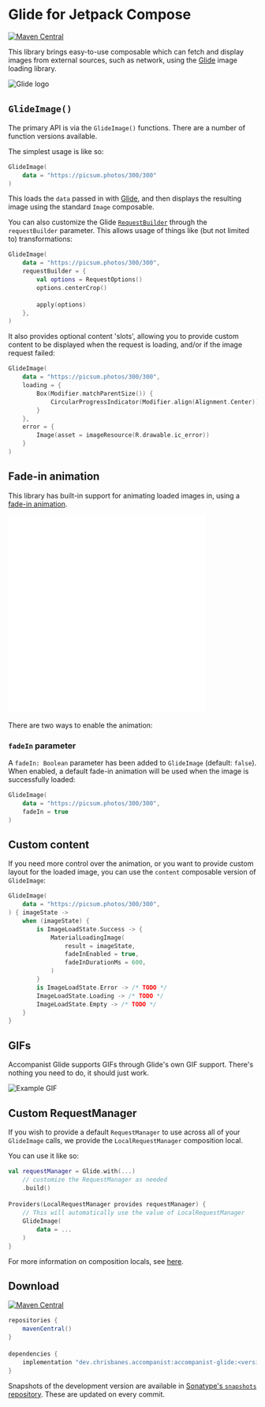 # Glide for Jetpack Compose

[![Maven Central](https://img.shields.io/maven-central/v/dev.chrisbanes.accompanist/accompanist-glide)](https://search.maven.org/search?q=g:dev.chrisbanes.accompanist)

This library brings easy-to-use composable which can fetch and display images from external sources, such as network, using the [Glide][glide] image loading library.

<img src="https://github.com/bumptech/glide/blob/master/static/glide_logo.png?raw=true" width="480" alt="Glide logo">

## `GlideImage()`

The primary API is via the `GlideImage()` functions. There are a number of function versions available.

The simplest usage is like so:

```kotlin 
GlideImage(
    data = "https://picsum.photos/300/300"
)
```

This loads the `data` passed in with [Glide][glide], and then displays the resulting image using the standard `Image` composable.

You can also customize the Glide [`RequestBuilder`](https://bumptech.github.io/glide/javadocs/4110/com/bumptech/glide/RequestBuilder.html) through the `requestBuilder` parameter. This allows usage of things like (but not limited to) transformations:

```kotlin
GlideImage(
    data = "https://picsum.photos/300/300",
    requestBuilder = {
        val options = RequestOptions()
        options.centerCrop()

        apply(options)
    },
)
```

It also provides optional content 'slots', allowing you to provide custom content to be displayed when the request is loading, and/or if the image request failed:

``` kotlin
GlideImage(
    data = "https://picsum.photos/300/300",
    loading = {
        Box(Modifier.matchParentSize()) {
            CircularProgressIndicator(Modifier.align(Alignment.Center))
        }
    },
    error = {
        Image(asset = imageResource(R.drawable.ic_error))
    }
)
```

## Fade-in animation

This library has built-in support for animating loaded images in, using a [fade-in animation](https://material.io/archive/guidelines/patterns/loading-images.html).

![](./images/crossfade.gif)

There are two ways to enable the animation:

### `fadeIn` parameter

A `fadeIn: Boolean` parameter has been added to `GlideImage` (default: `false`). When enabled, a default fade-in animation will be used when the image is successfully loaded:

``` kotlin
GlideImage(
    data = "https://picsum.photos/300/300",
    fadeIn = true
)
```

## Custom content

If you need more control over the animation, or you want to provide custom layout for the loaded image, you can use the `content` composable version of `GlideImage`:

``` kotlin
GlideImage(
    data = "https://picsum.photos/300/300",
) { imageState ->
    when (imageState) {
        is ImageLoadState.Success -> {
            MaterialLoadingImage(
                result = imageState,
                fadeInEnabled = true,
                fadeInDurationMs = 600,
            )
        }
        is ImageLoadState.Error -> /* TODO */
        ImageLoadState.Loading -> /* TODO */
        ImageLoadState.Empty -> /* TODO */
    }
}
```

## GIFs

Accompanist Glide supports GIFs through Glide's own GIF support. There's nothing you need to do, it should just work.

![Example GIF](https://media.giphy.com/media/6oMKugqovQnjW/giphy.gif)

## Custom RequestManager

If you wish to provide a default `RequestManager` to use across all of your `GlideImage`
calls, we provide the `LocalRequestManager` composition local.

You can use it like so:

``` kotlin
val requestManager = Glide.with(...)
    // customize the RequestManager as needed
    .build()

Providers(LocalRequestManager provides requestManager) {
    // This will automatically use the value of LocalRequestManager
    GlideImage(
        data = ...
    )
}
```

For more information on composition locals, see [here](https://developer.android.com/reference/kotlin/androidx/compose/runtime/CompositionLocal).

## Download

[![Maven Central](https://img.shields.io/maven-central/v/dev.chrisbanes.accompanist/accompanist-glide)](https://search.maven.org/search?q=g:dev.chrisbanes.accompanist)

```groovy
repositories {
    mavenCentral()
}

dependencies {
    implementation "dev.chrisbanes.accompanist:accompanist-glide:<version>"
}
```

Snapshots of the development version are available in [Sonatype's `snapshots` repository][snap]. These are updated on every commit.

[compose]: https://developer.android.com/jetpack/compose
[snap]: https://oss.sonatype.org/content/repositories/snapshots/dev/chrisbanes/accompanist/accompanist-glide/
[glide]: https://bumptech.github.io/glide/
